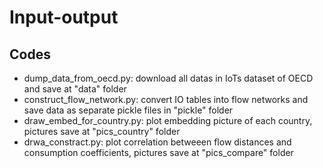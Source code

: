 # Input-output
## Codes
- dump_data_from_oecd.py: download all datas in IoTs dataset of OECD and save at "data" folder
- construct_flow_network.py: convert IO tables into flow networks and save data as separate pickle files in "pickle" folder 
- draw_embed_for_country.py: plot embedding picture of each country, pictures save at "pics_country" folder
- drwa_constract.py: plot correlation betweeen flow distances and consumption coefficients, pictures save at "pics_compare" folder
